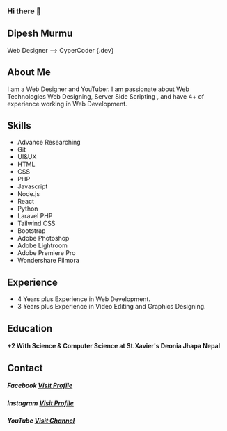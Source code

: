 ### Hi there 👋
## Dipesh Murmu
Web Designer
--> CyperCoder {.dev}
## About Me
I am a Web Designer and YouTuber. I am passionate about Web Technologies Web Designing, Server Side Scripting , and have 4+ of experience working in Web Development.
## Skills
* Advance Researching
* Git
* UI&UX
* HTML
* CSS
* PHP
* Javascript
* Node.js
* React
* Python
* Laravel PHP
* Tailwind CSS
* Bootstrap
* Adobe Photoshop
* Adobe Lightroom
* Adobe Premiere Pro
* Wondershare Filmora
## Experience
* 4 Years plus Experience in Web Development.
* 3 Years plus Experience in Video Editing and Graphics Designing.
## Education
#### +2 With Science & Computer Science at St.Xavier's Deonia Jhapa Nepal
## Contact
##### Facebook [Visit Profile](https://www.facebook.com/deepeshmurmu)
##### Instagram [Visit Profile](https://www.instagram.com/dipeshmurmu2005/)
##### YouTube [Visit Channel](https://www.youtube.com/channel/UCwIvGliCk2KecX9tdFbV82Q)
